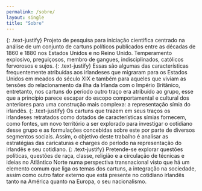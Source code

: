 ```yaml
---
permalink: /sobre/
layout: single
title: "Sobre"
---
```

{: .text-justify}
Projeto de pesquisa para iniciação científica centrado na análise de um conjunto de cartuns políticos publicados entre as décadas de 1860 e 1880 nos Estados Unidos e no Reino Unido. Temperamento explosivo, preguiçosos, membro de gangues, indisciplinados, católicos fervorosos e sujos.
{: .text-justify}
Essas são algumas das características frequentemente atribuídas aos irlandeses que migraram para os Estados Unidos em meados do século XIX e também para aqueles que viviam as tensões do relacionamento da ilha da Irlanda com o Império Britânico, entretanto, nos cartuns do período outro traço era atribuído ao grupo, esse que a princípio parece escapar do escopo comportamental e cultural dos anteriores para uma construção mais complexa: a representação símia do irlandês.
{: .text-justify}
Os cartuns que trazem em seus traços os irlandeses retratados como dotados de características símias fornecem, como fontes, um novo território a ser explorado para investigar o cotidiano desse grupo e as formulações concebidas sobre este por parte de diversos segmentos sociais. Assim, o objetivo deste trabalho é analisar as estratégias das caricaturas e charges do período na representação do irlandês e seu cotidiano.
{: .text-justify}
Pretende-se explorar questões políticas, questões de raça, classe, religião e a circulação de técnicas e ideias no Atlântico Norte numa perspectiva transnacional visto que há um elemento comum que liga os temas dos cartuns, a integração na sociedade, assim como outro fator externo que está presente no cotidiano irlandês tanto na América quanto na Europa, o seu nacionalismo.
